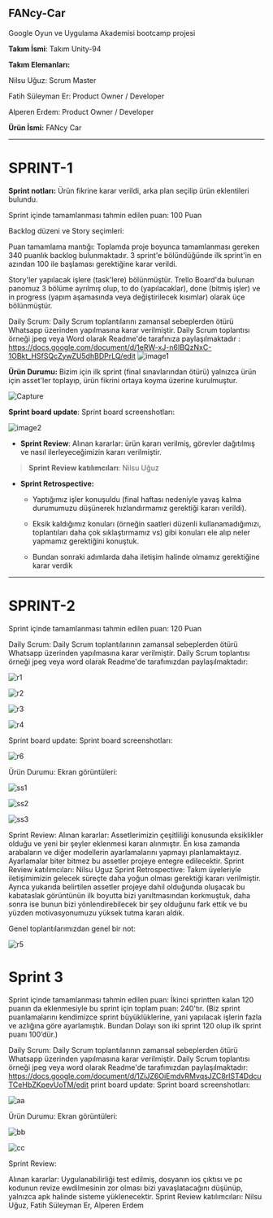 ## FANcy-Car
Google Oyun ve Uygulama Akademisi bootcamp projesi

**Takım İsmi**: Takım Unity-94

**Takım Elemanları:**

Nilsu Uğuz: Scrum Master

Fatih Süleyman Er: Product Owner / Developer

Alperen Erdem: Product Owner / Developer

**Ürün İsmi:** FANcy Car



---

# SPRINT-1

**Sprint notları:** Ürün fikrine karar verildi, arka plan seçilip ürün eklentileri bulundu.

Sprint içinde tamamlanması tahmin edilen puan: 100 Puan

Backlog düzeni ve Story seçimleri:

Puan tamamlama mantığı: Toplamda proje boyunca tamamlanması gereken 340
puanlık backlog bulunmaktadır. 3 sprint\'e bölündüğünde ilk sprint\'in
en azından 100 ile başlaması gerektiğine karar verildi.

Story'ler yapılacak işlere (task'lere) bölünmüştür. Trello Board'da
bulunan panomuz 3 bölüme ayrılmış olup, to do (yapılacaklar), done
(bitmiş işler) ve in progress (yapım aşamasında veya değiştirilecek
kısımlar) olarak üçe bölünmüştür.

Daily Scrum: Daily Scrum toplantılarını zamansal sebeplerden ötürü
Whatsapp üzerinden yapılmasına karar verilmiştir. Daily Scrum toplantısı
örneği jpeg veya Word olarak Readme'de tarafınıza
paylaşılmaktadır : 
https://docs.google.com/document/d/1eRW-xJ-n6IBQzNxC-1OBkt_HSfSQcZywZU5dhBDPrLQ/edit
![image1](https://github.com/Fatihser/FANcy-Car/assets/58585164/e5ad47fb-0e73-4a49-8d16-9ebc16a9e587)


**Ürün Durumu:** Bizim için ilk sprint (final sınavlarından ötürü)
yalnızca ürün için asset'ler toplayıp, ürün fikrini ortaya koyma üzerine
kurulmuştur.

![Capture](https://github.com/Fatihser/FANcy-Car/assets/58585164/538f6adf-95b7-48e9-80f9-0d80b245420a)

**Sprint board update**: Sprint board screenshotları:

![image2](https://github.com/Fatihser/FANcy-Car/assets/58585164/72f9cdaa-c43d-4a29-bbd2-3693434d7bcd)

-   **Sprint Review**: Alınan kararlar: ürün kararı verilmiş, görevler
    dağıtılmış ve nasıl ilerleyeceğimizin kararı verilmiştir.

> **Sprint Review katılımcıları**: Nilsu Uğuz

-   **Sprint Retrospective:**


    -   Yaptığımız işler konuşuldu (final haftası nedeniyle yavaş kalma
        durumumuzu düşünerek hızlandırmamız gerektiği kararı verildi).

    -   Eksik kaldığımız konuları (örneğin saatleri düzenli
        kullanamadığımızı, toplantıları daha çok sıklaştırmamız vs) gibi
        konuları ele alıp neler yapmamız gerektiğini konuştuk.

    -   Bundan sonraki adımlarda daha iletişim halinde olmamız
        gerektiğine karar verdik
---

# SPRINT-2
Sprint içinde tamamlanması tahmin edilen puan: 120 Puan

Daily Scrum: Daily Scrum toplantılarının zamansal sebeplerden ötürü Whatsapp üzerinden yapılmasına karar verilmiştir. Daily Scrum toplantısı örneği jpeg veya word olarak Readme'de tarafımızdan paylaşılmaktadır: 


![r1](https://github.com/Fatihser/FANcy-Car/assets/58585164/a7fc84cc-9a17-48fe-8eec-79106b4e9344)

![r2](https://github.com/Fatihser/FANcy-Car/assets/58585164/5c498c34-54cb-4039-a9a7-47baf70a3cc3)

![r3](https://github.com/Fatihser/FANcy-Car/assets/58585164/28910a41-d7c1-40fc-a3f0-ab915bba080e)

![r4](https://github.com/Fatihser/FANcy-Car/assets/58585164/49c83323-1ab8-4095-a7f3-90981b889c44)

Sprint board update: Sprint board screenshotları:

![r6](https://github.com/Fatihser/FANcy-Car/assets/58585164/008bfd03-3136-4cd6-8195-1de5ae097448)

Ürün Durumu: Ekran görüntüleri:

![ss1](https://github.com/Fatihser/FANcy-Car/assets/58585164/618592f8-7861-4a78-afa5-e171cb7a37b7)

![ss2](https://github.com/Fatihser/FANcy-Car/assets/58585164/773c285a-9a5e-4032-aad3-a30511ff26a3)

![ss3](https://github.com/Fatihser/FANcy-Car/assets/58585164/a83d77b2-bd3c-4e95-b40a-accb35d17cac)

Sprint Review: Alınan kararlar: Assetlerimizin çeşitliliği konusunda eksiklikler olduğu ve yeni bir şeyler eklenmesi kararı alınmıştır. En kısa zamanda arabaların ve diğer modellerin ayarlamalarını yapmayı planlamaktayız. Ayarlamalar biter bitmez bu assetler projeye entegre edilecektir.
Sprint Review katılımcıları: Nilsu Uguz
Sprint Retrospective:
Takım üyeleriyle iletişimimizin gelecek süreçte daha yoğun olması gerektiği kararı verilmiştir.
Ayrıca yukarıda belirtilen assetler projeye dahil olduğunda oluşacak bu kabataslak görüntünün ilk boyutta bizi yanıltmasından korkmuştuk, daha sonra ise bunun bizi yönlendirebilecek bir şey olduğunu fark ettik ve bu yüzden motivasyonumuzu yüksek tutma kararı aldık.

Genel toplantılarımızdan genel bir not:

![r5](https://github.com/Fatihser/FANcy-Car/assets/58585164/1ced7b76-7971-4fd9-9776-6c4e40ce816f)

# Sprint 3 
Sprint içinde tamamlanması tahmin edilen puan: İkinci sprintten kalan 120 puanın da eklenmesiyle bu sprint için toplam puan: 240'tır. (Biz sprint puanlamalarını kendimizce sprint büyüklüklerine, yani yapılacak işlerin fazla ve azlığına göre ayarlamıştık. Bundan Dolayı son iki sprint 120 olup ilk sprint puanı 100’dür.)

Daily Scrum: Daily Scrum toplantılarının zamansal sebeplerden ötürü Whatsapp üzerinden yapılmasına karar verilmiştir. Daily Scrum toplantısı örneği jpeg veya word olarak Readme'de tarafımızdan paylaşılmaktadır: 
https://docs.google.com/document/d/1ZiJZ6OiEmdvRMvqsJZC8rIST4DdcuTCeHbZKpevUoTM/edit 
print board update: Sprint board screenshotları: 

![aa](https://github.com/Fatihser/FANcy-Car/assets/58585164/cb214ac5-a5f5-4397-858c-09cb245a6f21)
 
Ürün Durumu: Ekran görüntüleri:  

![bb](https://github.com/Fatihser/FANcy-Car/assets/58585164/b2bfd262-7479-433b-9ed1-c30a85f7adf1)

![cc](https://github.com/Fatihser/FANcy-Car/assets/58585164/f2d84feb-bc2c-42e9-a90b-56370b29d9cd)



Sprint Review: 

Alınan kararlar: Uygulanabilirliği test edilmiş, dosyanın ios çıktısı ve pc kodunun revize ewdilmesinin zor olması bizi yavaşlatacağını düşünüp, yalnızca apk halinde sisteme yüklenecektir.
 Sprint Review katılımcıları: Nilsu Uğuz, Fatih Süleyman Er, Alperen Erdem


